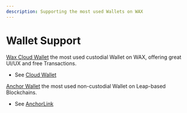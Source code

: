 ```yaml
---
description: Supporting the most used Wallets on WAX
---
```


# Wallet Support

[Wax Cloud Wallet](https://wallet.wax.io/) the most used custodial Wallet on WAX, offering great UI/UX and free Transactions.&#x20;

* See [Cloud Wallet](../sources/wax\_cloud\_wallet.md)



[Anchor Wallet](https://www.greymass.com/anchor) the most used non-custodial Wallet on Leap-based Blockchains.

* See [AnchorLink](../sources/anchor\_link.md)
